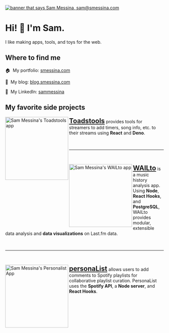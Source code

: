 <a target="_blank" href="https://smessina.com"><img src="https://smessina.com/images/header-banner.png" alt="banner that says Sam Messina, sam@smessina.com" /></a>

# Hi! :wave: I'm Sam.

I like making apps, tools, and toys for the web.

## Where to find me

:house:&nbsp; My portfolio: [smessina.com](https://smessina.com)

:pencil:&nbsp; My blog: [blog.smessina.com](https://blog.smessina.com)

:briefcase:&nbsp; My LinkedIn: [sammessina](https://www.linkedin.com/in/sammessina/)

## My favorite side projects

<a style="" target="_blank" href="https://toadstools.smessina.com" ><img alt="Sam Messina's Toadstools app" align="left" src="https://toadstools.smessina.com/static/media/toadstools.3b6f3416.png" width="200px" /></a><strong style="font-size: 1.5em"><a target="_blank" href="https://toadstools.smessina.com"> Toadstools</a ></strong >&nbsp;provides tools for streamers to add timers, song info, etc. to their streams using <strong>React</strong> and <strong>Deno</strong>.

<br />

-----

<br />

<a style="" target="_blank" href="https://wailto.smessina.com"><img alt="Sam Messina's WAILto app" align="left" src="https://camo.githubusercontent.com/e9398a5767ea6b5442f7d322db2e35065829ce5fe0542dc80ce6fa3eab69270a/68747470733a2f2f7761696c746f2e736d657373696e612e636f6d2f7761696c746f2d736f6369616c2e706e67" width="200px" /></a><strong style="font-size: 1.5em"><a target="_blank" href="https://wailto.smessina.com"> WAILto</a></strong > is a music history analysis app. Using <strong>Node</strong>, <strong>React Hooks</strong>, and <strong>PostgreSQL</strong>, WAILto provides modular, extensible data analysis and <strong>data visualizations</strong> on Last.fm data.

<br />

-----

<br />

<a style="" target="_blank" href="https://personalist.smessina.com" ><img alt="Sam Messina's Personalist App" align="left" src="https://smessina.com/images/personalist.png" width="200px" /></a><strong style="font-size: 1.5em" ><a target="_blank" href="https://personalist.smessina.com" >personaList</a></strong > allows users to add comments to Spotify playlists for collaborative playlist curation. PersonaList uses the <strong>Spotify API</strong>, a <strong>Node server</strong>, and <strong>React Hooks</strong>.

